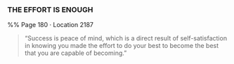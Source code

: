 ### THE EFFORT IS ENOUGH
%% Page 180 · Location 2187 
> “Success is peace of mind, which is a direct result of self-satisfaction in knowing you made the effort to do your best to become the best that you are capable of becoming.” 